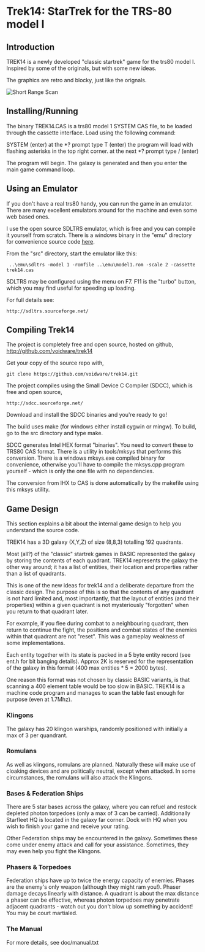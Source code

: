 # Trek14: StarTrek for the TRS-80 model I

## Introduction

TREK14 is a newly developed "classic startrek" game for the trs80 model I. Inspired by some of the originals, but with some new ideas.

The graphics are retro and blocky, just like the orignals. 

![Short Range Scan](http://s3-eu-west-1.amazonaws.com/stvle/5efee7216f98c0c6e38a6daa2f8b38e2.png "Short Range Scan")

## Installing/Running

The binary TREK14.CAS is a trs80 model 1 SYSTEM CAS file, to be loaded through the cassette interface. Load using the following command:

SYSTEM (enter)
at the \*? prompt type T (enter)
the program will load with flashing asterisks in the top right corner.
at the next \*? prompt type / (enter)

The program will begin. The galaxy is generated and then you enter the main game command loop.

## Using an Emulator

If you don't have a real trs80 handy, you can run the game in an emulator. There are many excellent emulators around for the machine and even some web based ones.

I use the open source SDLTRS emulator, which is free and you can compile it yourself from scratch. There is a windows binary in the "emu" directory for convenience source code [here](https://github.com/voidware/sdltrswin).

From the "src" directory, start the emulator like this:

     ..\emu\sdltrs -model 1 -romfile ..\emu\model1.rom -scale 2 -cassette trek14.cas

SDLTRS may be configured using the menu on F7. F11 is the "turbo" button, which you may find useful for speeding up loading.

For full details see:

    http://sdltrs.sourceforge.net/

## Compiling Trek14

The project is completely free and open source, hosted on github,
http://github.com/voidware/trek14

Get your copy of the source repo with,

    git clone https://github.com/voidware/trek14.git

The project compiles using the Small Device C Compiler (SDCC), which is free and open source,

    http://sdcc.sourceforge.net/

Download and install the SDCC binaries and you're ready to go!

The build uses make (for windows either install cygwin or mingw). To build, go to the src directory and type make.

SDCC generates Intel HEX format "binaries". You need to convert these to TRS80 CAS format. There is a utility in tools/mksys that performs this conversion. There is a windows mksys.exe compiled binary for convenience, otherwise you'll have to compile the mksys.cpp program yourself - which is only the one file with no dependencies.

The conversion from IHX to CAS is done automatically by the makefile using this  mksys utility.

## Game Design

This section explains a bit about the internal game design to help you understand the source code.

TREK14 has a 3D galaxy (X,Y,Z) of size (8,8,3) totalling 192 quadrants. 

Most (all?) of the "classic" startrek games in BASIC represented the galaxy by storing the contents of each quadrant. TREK14 represents the galaxy the other way around; it has a list of entities, their location and properties rather than a list of quadrants.

This is one of the new ideas for trek14 and a deliberate departure from the classic design. The purpose of this is so that the contents of any quadrant is not hard limited and, most importantly, that the layout of entities (and their properties) within a given quadrant is not mysteriously "forgotten" when you return to that quadrant later.

For example, if you flee during combat to a neighbouring quadrant, then return to continue the fight, the positions and combat states of the enemies within that quadrant are not "reset". This was a gameplay weakness of some implementations.

Each entity together with its state is packed in a 5 byte entity record (see ent.h for bit banging details). Approx 2K is reserved for the representation of the galaxy in this format (400 max entities * 5 = 2000 bytes).

One reason this format was not chosen by classic BASIC variants, is that scanning a 400 element table would be too slow in BASIC. TREK14 is a machine code program and manages to scan the table fast enough for purpose (even at 1.7Mhz).

### Klingons

The galaxy has 20 klingon warships, randomly positioned with initially a max of 3 per quandrant. 

### Romulans

As well as klingons, romulans are planned. Naturally these will make use of cloaking devices and are politically neutral, except when attacked. In some circumstances, the romulans will also attack the Klingons.

### Bases & Federation Ships

There are 5 star bases across the galaxy, where you can refuel and restock depleted photon torpedoes (only a max of 3 can be carried). Additionally Starfleet HQ is located in the galaxy far corner. Dock with HQ when you wish to finish your game and receive your rating.

Other Federation ships may be encountered in the galaxy. Sometimes these come under enemy attack and call for your assistance. Sometimes, they may even help you fight the Klingons.

### Phasers & Torpedoes

Federation ships have up to twice the energy capacity of enemies. Phases are the enemy's only weapon (although they might ram you!). Phaser damage decays linearly with distance. A quadrant is about the max distance a phaser can be effective, whereas photon torpedoes may penetrate adjacent quadrants - watch out you don't blow up something by accident! You may be court martialed.

### The Manual

For more details, see doc/manual.txt


































